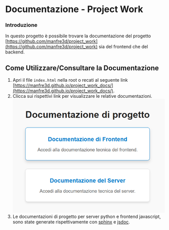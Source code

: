 # Documentazione - Project Work 

### Introduzione  
In questo progetto è possibile trovare la documentazione del progetto [https://github.com/manfre3d/project_work](https://github.com/manfre3d/project_work) sia del frontend che del backend.  


## Come Utilizzare/Consultare la Documentazione  
1. Apri il file `index.html` nella root o recati al seguente link [https://manfre3d.github.io/project_work_docs/](https://manfre3d.github.io/project_work_docs/).  
2. Clicca sui rispettivi link per visualizzare le relative documentazioni. 
![alt text](image.png) 
3. Le documentazioni di progetto per server python e frontend javascript, sono state generate rispettivamente con [sphinx](https://pypi.org/project/Sphinx/) e [jsdoc](https://www.npmjs.com/package/jsdoc).
